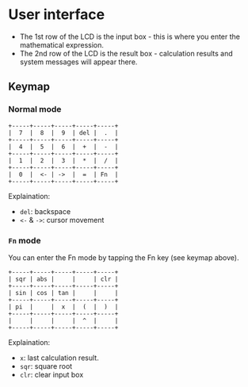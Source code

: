 # User interface
* The 1st row of the LCD is the input box - this is where you enter the mathematical expression.
* The 2nd row of the LCD is the result box - calculation results and system messages will appear there.
## Keymap
### Normal mode
```
+-----+-----+-----+-----+-----+
|  7  |  8  |  9  | del |  .  |
+-----+-----+-----+-----+-----+
|  4  |  5  |  6  |  +  |  -  |
+-----+-----+-----+-----+-----+
|  1  |  2  |  3  |  *  |  /  |
+-----+-----+-----+-----+-----+
|  0  |  <- | ->  |  =  | Fn  |
+-----+-----+-----+-----+-----+
```
Explaination:
* `del`: backspace
* `<-` & `->`: cursor movement
### `Fn` mode
You can enter the Fn mode by tapping the Fn key (see keymap above).
```
+-----+-----+-----+-----+-----+
| sqr | abs |     |     | clr |
+-----+-----+-----+-----+-----+
| sin | cos | tan |     |     |
+-----+-----+-----+-----+-----+
| pi  |     |  x  |  (  |  )  |
+-----+-----+-----+-----+-----+
|     |     |     |  ^  |     |
+-----+-----+-----+-----+-----+
```
Explaination:
* `x`: last calculation result.
* `sqr`: square root
* `clr`: clear input box